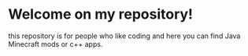 # Welcome on my repository!

this repository is for people who like coding and here you can find Java Minecraft mods or c++ apps.
